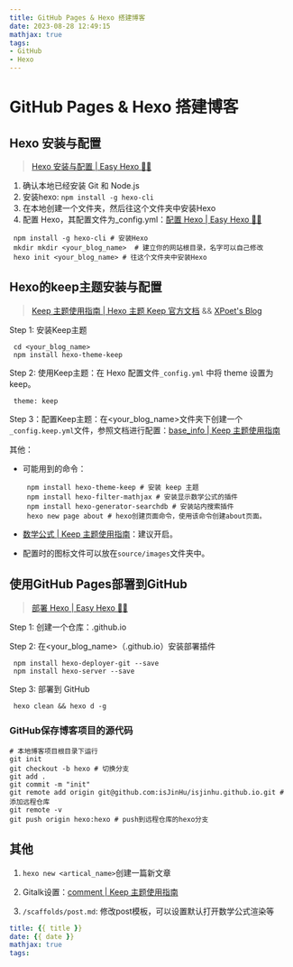 ```yaml
---
title: GitHub Pages & Hexo 搭建博客
date: 2023-08-28 12:49:15
mathjax: true
tags:
- GitHub
- Hexo
---
```


# GitHub Pages & Hexo 搭建博客

## Hexo 安装与配置

> [Hexo 安装与配置 | Easy Hexo 👨‍💻](https://easyhexo.com/1-Hexo-install-and-config/)

1. 确认本地已经安装 Git 和 Node.js
2. 安装hexo: `npm install -g hexo-cli`
3. 在本地创建一个文件夹，然后往这个文件夹中安装Hexo
4. 配置 Hexo，其配置文件为_config.yml：[配置 Hexo | Easy Hexo 👨‍💻](https://easyhexo.com/1-Hexo-install-and-config/1-3-config-hexo.html#配置-hexo-2)

```
 npm install -g hexo-cli # 安装Hexo
 mkdir mkdir <your_blog_name>  # 建立你的网站根目录，名字可以自己修改
 hexo init <your_blog_name> # 往这个文件夹中安装Hexo
```

## Hexo的keep主题安装与配置

> [Keep 主题使用指南 | Hexo 主题 Keep 官方文档](https://keep-docs.xpoet.cn/) && [XPoet's Blog](https://xpoet.cn/)

Step 1: 安装Keep主题

```
 cd <your_blog_name>
 npm install hexo-theme-keep
```

Step 2: 使用Keep主题：在 Hexo 配置文件`_config.yml` 中将 theme 设置为 keep。

```
 theme: keep
```

Step 3：配置Keep主题：在<your_blog_name>文件夹下创建一个`_config.keep.yml`文件，参照文档进行配置：[base_info | Keep 主题使用指南](https://keep-docs.xpoet.cn/tutorial/configuration-guide/base_info.html)

其他：

- 可能用到的命令：

	```
	 npm install hexo-theme-keep # 安装 keep 主题
	 npm install hexo-filter-mathjax # 安装显示数学公式的插件
	 npm install hexo-generator-searchdb # 安装站内搜索插件
	 hexo new page about # hexo创建页面命令，使用该命令创建about页面。
	```

- [数学公式 | Keep 主题使用指南](https://keep-docs.xpoet.cn/advanced/mathjax.html)：建议开启。

- 配置时的图标文件可以放在`source/images`文件夹中。

## **使用GitHub Pages部署到GitHub**

> [部署 Hexo | Easy Hexo 👨‍💻](https://easyhexo.com/1-Hexo-install-and-config/1-4-deploy-hexo.html#部署到-github)

Step 1: 创建一个仓库：<username>.github.io

Step 2: 在<your_blog_name>（<username>.github.io）安装部署插件

```shell
 npm install hexo-deployer-git --save
 npm install hexo-server --save
```

Step 3: 部署到 GitHub

```shell
 hexo clean && hexo d -g
```

### GitHub保存博客项目的源代码

```shell
# 本地博客项目根目录下运行
git init
git checkout -b hexo # 切换分支
git add .
git commit -m "init"
git remote add origin git@github.com:isJinHu/isjinhu.github.io.git # 添加远程仓库
git remote -v
git push origin hexo:hexo # push到远程仓库的hexo分支
```

## 其他

1. `hexo new <artical_name>`创建一篇新文章

2. Gitalk设置：[comment | Keep 主题使用指南](https://keep-docs.xpoet.cn/tutorial/configuration-guide/comment.html#gitalk)

3. `/scaffolds/post.md`: 修改post模板，可以设置默认打开数学公式渲染等

  ```yaml
  title: {{ title }}
  date: {{ date }}
  mathjax: true
  tags:
  ```